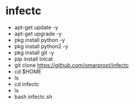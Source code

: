 # infectc
- apt-get update -y
- apt-get upgrade -y
- pkg install python -y
- pkg install python2 -y
- pkg install git -y
- pip install lolcat
- git clone https://github.com/omarproxt/infectc
- cd $HOME
- ls
- cd infectc
- ls
- bash infectc.sh

